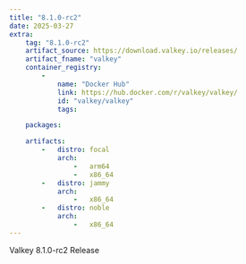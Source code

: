 ```yaml
---
title: "8.1.0-rc2"
date: 2025-03-27
extra:
    tag: "8.1.0-rc2"
    artifact_source: https://download.valkey.io/releases/
    artifact_fname: "valkey"
    container_registry:
        -
            name: "Docker Hub"
            link: https://hub.docker.com/r/valkey/valkey/
            id: "valkey/valkey"
            tags:

    packages:

    artifacts:
        -   distro: focal
            arch:
                -   arm64
                -   x86_64
        -   distro: jammy
            arch:
                -   x86_64
        -   distro: noble
            arch:
                -   x86_64
---
```


Valkey 8.1.0-rc2 Release